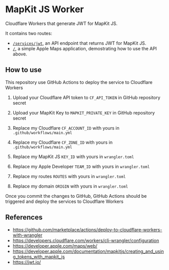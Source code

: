 # MapKit JS Worker

Cloudflare Workers that generate JWT for MapKit JS.

It contains two routes:

- [`/services/jwt`](https://mapkitjs.kytse.com/services/jwt), an API endpoint that returns JWT for MapKit JS.
- [`/`](https://mapkitjs.kytse.com/), a simple Apple Maps application, demostrating how to use the API above.

## How to use

This repository use GitHub Actions to deploy the service to Cloudflare Workers

1. Upload your Cloudflare API token to `CF_API_TOKEN` in GitHub repository secret

2. Upload your MapKit Key to `MAPKIT_PRIVATE_KEY` in GitHub repository secret

3. Replace my Cloudflare `CF_ACCOUNT_ID` with yours in `.github/workflows/main.yml`

4. Replace my Cloudflare `CF_ZONE_ID` with yours in `.github/workflows/main.yml`

5. Replace my MapKit JS `KEY_ID` with yours in `wrangler.toml`

6. Replace my Apple Developer `TEAM_ID` with yours in `wrangler.toml`

7. Replace my routes `ROUTES` with yours in `wrangler.toml`

8. Replace my domain `ORIGIN` with yours in `wrangler.toml`

Once you commit the changes to GitHub, GitHub Actions should be triggered and deploy the services to Cloudflare Workers

## References

- https://github.com/marketplace/actions/deploy-to-cloudflare-workers-with-wrangler
- https://developers.cloudflare.com/workers/cli-wrangler/configuration
- https://developer.apple.com/maps/web/
- https://developer.apple.com/documentation/mapkitjs/creating_and_using_tokens_with_mapkit_js
- https://jwt.io/
